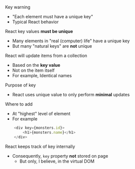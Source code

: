 Key warning
- "Each element must have a unique key"
- Typical React behavior

React key values **must be unique**
- Many elements in "real (computer) life" have a unique key
- But many "natural keys" are **not** unique

React will update items from a collection
- Based on the **key value**
- Not on the item itself
- For example, Identical names

Purpose of key
- React uses unique value to only perform **minimal** updates

Where to add
- At "highest" level of element
- For example
```js
	<div key={monsters.id}>
		<h1>{monsters.name}</h1>
	</div>
```

React keeps track of key internally
- Consequently, `key` property **not** stored on page
	- But only, I believe, in the virtual DOM
